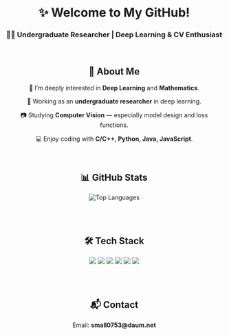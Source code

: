 <div align="center">

  <h1>✨ Welcome to My GitHub!</h1>
  <h3>🧑‍💻 Undergraduate Researcher | Deep Learning & CV Enthusiast</h3>

  <br/>

  <h2>👀 About Me</h2>

  <p>🧠 I’m deeply interested in <strong>Deep Learning</strong> and <strong>Mathematics</strong>.</p>
  <p>🔬 Working as an <strong>undergraduate researcher</strong> in deep learning.</p>
  <p>📷 Studying <strong>Computer Vision</strong> — especially model design and loss functions.</p>
  <p>💻 Enjoy coding with <strong>C/C++, Python, Java, JavaScript</strong>.</p>

  <br/>

  <h2>📊 GitHub Stats</h2>

  <img src="https://github-readme-stats.vercel.app/api/top-langs/?username=kmmugyum&layout=compact&theme=tokyonight" alt="Top Languages" />
  
  <br/><br/>

  <h2>🛠 Tech Stack</h2>

  <img src="https://img.shields.io/badge/Python-3776AB?style=for-the-badge&logo=python&logoColor=white" />
  <img src="https://img.shields.io/badge/C-A8B9CC?style=for-the-badge&logo=c&logoColor=white" />
  <img src="https://img.shields.io/badge/C++-00599C?style=for-the-badge&logo=cplusplus&logoColor=white" />
  <img src="https://img.shields.io/badge/Java-007396?style=for-the-badge&logo=java&logoColor=white" />
  <img src="https://img.shields.io/badge/JavaScript-F7DF1E?style=for-the-badge&logo=javascript&logoColor=black" />
  <img src="https://img.shields.io/badge/Android-3DDC84?style=for-the-badge&logo=android&logoColor=white" />

  <br/><br/>

  <h2>📬 Contact</h2>
  <p>Email: <strong>small0753@daum.net</strong></p>

</div>
